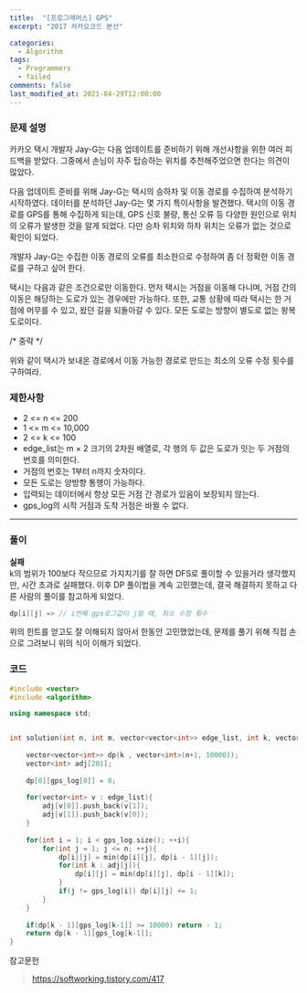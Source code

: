 ```yaml
---
title:  "[프로그래머스] GPS"
excerpt: "2017 카카오코드 본선"

categories:
  - Algorithm
tags:
  - Programmers
  - failed
comments: false
last_modified_at: 2021-04-29T12:00:00
---
```

### 문제 설명
카카오 택시 개발자 Jay-G는 다음 업데이트를 준비하기 위해 개선사항을 위한 여러 피드백을 받았다. 그중에서 손님이 자주 탑승하는 위치를 추천해주었으면 한다는 의견이 많았다.  
  
다음 업데이트 준비를 위해 Jay-G는 택시의 승하차 및 이동 경로를 수집하여 분석하기 시작하였다. 데이터를 분석하던 Jay-G는 몇 가지 특이사항을 발견했다. 택시의 이동 경로를 GPS를 통해 수집하게 되는데, GPS 신호 불량, 통신 오류 등 다양한 원인으로 위치의 오류가 발생한 것을 알게 되었다. 다만 승차 위치와 하차 위치는 오류가 없는 것으로 확인이 되었다.  
  
개발자 Jay-G는 수집한 이동 경로의 오류를 최소한으로 수정하여 좀 더 정확한 이동 경로를 구하고 싶어 한다.  
  
택시는 다음과 같은 조건으로만 이동한다. 먼저 택시는 거점을 이동해 다니며, 거점 간의 이동은 해당하는 도로가 있는 경우에만 가능하다. 또한, 교통 상황에 따라 택시는 한 거점에 머무를 수 있고, 왔던 길을 되돌아갈 수 있다. 모든 도로는 방향이 별도로 없는 왕복 도로이다.  
  
/* 중략 */
  
위와 같이 택시가 보내온 경로에서 이동 가능한 경로로 만드는 최소의 오류 수정 횟수를 구하여라.
  
### 제한사항
- 2 <= n <= 200
- 1 <= m <= 10,000
- 2 <= k <= 100
- edge_list는 m × 2 크기의 2차원 배열로, 각 행의 두 값은 도로가 잇는 두 거점의 번호를 의미한다.
- 거점의 번호는 1부터 n까지 숫자이다.
- 모든 도로는 양방향 통행이 가능하다.
- 입력되는 데이터에서 항상 모든 거점 간 경로가 있음이 보장되지 않는다.
- gps_log의 시작 거점과 도착 거점은 바뀔 수 없다.

---

### 풀이
**실패**  
k의 범위가 100보다 작으므로 가지치기를 잘 하면 DFS로 풀이할 수 있을거라 생각했지만, 시간 초과로 실패했다. 이후 DP 풀이법을 계속 고민했는데, 결국 해결하지 못하고 다른 사람의 풀이를 참고하게 되었다.
```c++
dp[i][j] => // i번째 gps로그값이 j일 때, 최소 수정 횟수
```
위의 힌트를 얻고도 잘 이해되지 않아서 한동안 고민했었는데, 문제를 풀기 위해 직접 손으로 그려보니 위의 식이 이해가 되었다.


### 코드
```c++
#include <vector>
#include <algorithm>

using namespace std;


int solution(int n, int m, vector<vector<int>> edge_list, int k, vector<int> gps_log) {
    
    vector<vector<int>> dp(k , vector<int>(n+1, 10000));
    vector<int> adj[201];
    
    dp[0][gps_log[0]] = 0;
    
    for(vector<int> v : edge_list){
        adj[v[0]].push_back(v[1]);
        adj[v[1]].push_back(v[0]);
    }
    
    for(int i = 1; i < gps_log.size(); ++i){
        for(int j = 1; j <= n; ++j){
            dp[i][j] = min(dp[i][j], dp[i - 1][j]);
            for(int k : adj[j]){
                dp[i][j] = min(dp[i][j], dp[i - 1][k]);
            }
            if(j != gps_log[i]) dp[i][j] += 1;
        }
    }
    
    if(dp[k - 1][gps_log[k-1]] >= 10000) return - 1;
    return dp[k - 1][gps_log[k-1]];
}
```

참고문헌  
> https://softworking.tistory.com/417 